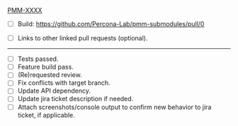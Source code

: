 [PMM-XXXX](https://jira.percona.com/browse/PMM-XXXX)

- [ ] Build: https://github.com/Percona-Lab/pmm-submodules/pull/0

- [ ] Links to other linked pull requests (optional).
---
- [ ] Tests passed.
- [ ] Feature build pass.
- [ ] (Re)requested review.
- [ ] Fix conflicts with target branch.
- [ ] Update API dependency.
- [ ] Update jira ticket description if needed.
- [ ] Attach screenshots/console output to confirm new behavior to jira ticket, if applicable.

